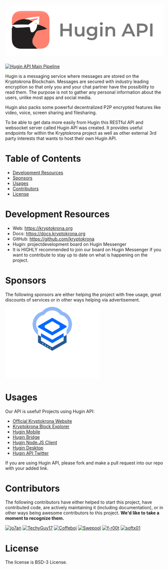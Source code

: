 # ![Hugin API](assets/img/api.png)

[![Hugin API Main Pipeline](https://github.com/kryptokrona/hugin-api/actions/workflows/main-ci.yml/badge.svg)](https://github.com/kryptokrona/hugin-api/actions/workflows/main-ci.yml) 

Hugin is a messaging service where messages are stored on the Kryptokrona Blockchain. Messages are secured with industry leading encryption so that only you and your chat partner have the possibility to read them. The purpose is not to gather any personal information about the users, unlike most apps and social media.

Hugin also packs some powerful decentralized P2P encrypted features like video, voice, screen sharing and filesharing.

To be able to get data more easily from Hugin this RESTful API and websocket server called Hugin API was created. It provides useful endpoints for within the Kryptokrona project as well as other external 3rd party interests that wants to host their own Hugin API.

# Table of Contents

- [Development Resources](#development-resources)
- [Sponsors](#sponsors)
- [Usages](#usages)
- [Contributors](#contributors)
- [License](#license)

# Development Resources

- Web: https://kryptokrona.org
- Docs: https://docs.kryptokrona.org
- GitHub: https://github.com/kryptokrona
- Hugin: projectdevelopment board on Hugin Messenger
- It is HIGHLY recommended to join our board on Hugin Messenger if you want to contribute to stay up to date on what is happening on the project.

# Sponsors

The following sponsors are either helping the project with free usage, great discounts of services or in other ways helping
via advertisement.

<p align="left">
  <img src="./assets/img/novastack.png" alt="Novastack Hosting" width="300"/>
</p>

# Usages

Our API is useful! Projects using Hugin API:

- [Official Kryptokrona Website](https://www.kryptokrona.org/)
- [Kryptokrona Block Explorer](https://github.com/kryptokrona/kryptokrona-block-explorer)
- [Hugin Mobile](https://github.com/kryptokrona/hugin-mobile)
- [Hugin Bridge](https://github.com/kryptokrona/hugin-bridge)
- [Hugin Node.JS Client](https://github.com/TechyGuy17/Hugin-client-nodejs)
- [Hugin Desktop](https://github.com/kryptokrona/hugin-desktop)
- [Hugin API Twitter](https://github.com/kryptokrona/hugin-api-twitter)

If you are using Hugin API, please fork and make a pull request into our repo with your added link. 

# Contributors

The following contributors have either helped to start this project, have contributed
code, are actively maintaining it (including documentation), or in other ways
being awesome contributors to this project. **We'd like to take a moment to recognize them.**

[<img src="https://github.com/mjovanc.png?size=72" alt="jo7an" width="72">](https://github.com/mjovanc)
[<img src="https://github.com/TechyGuy17.png?size=72" alt="TechyGuy17" width="72">](https://github.com/TechyGuy17)
[<img src="https://github.com/Coffeboi.png?size=72" alt="Coffeboi" width="72">](https://github.com/Coffeboi)
[<img src="https://github.com/Swepool.png?size=72" alt="Swepool" width="72">](https://github.com/Swepool)
[<img src="https://github.com/f-r00t.png?size=72" alt="f-r00t" width="72">](https://github.com/f-r00t)
[<img src="https://github.com/softx01.png?size=72" alt="softx01" width="72">](https://github.com/softx01)

# License

The license is BSD-3 License.
